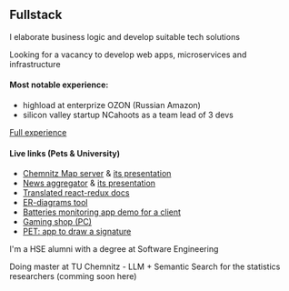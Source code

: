 ## Fullstack

I elaborate business logic and develop suitable tech solutions

Looking for a vacancy to develop web apps, microservices and infrastructure

#### Most notable experience:
- highload at enterprize OZON (Russian Amazon)
- silicon valley startup NCahoots as a team lead of 3 devs

[Full experience](https://mskkote.notion.site/434edeb08f4241cda7707167f515bdeb)

#### Live links (Pets & University)
- [Chemnitz Map server](https://www.youtube.com/watch?v=Fke_llSadfE) & [its presentation](https://docs.google.com/presentation/d/1nqNIdsb--UQDxsQhhSx6hnAy_4qVikjhi2XeHNF0sfU/edit?slide=id.g2e7a294829f_1_0#slide=id.g2e7a294829f_1_0)
- [News aggregator](https://www.youtube.com/watch?v=5vYHcLEGCOY) & [its presentation](https://docs.google.com/presentation/d/1Z80g9RU0G5G7HaHhJzneqVhQy_oBYyk6wAlmGjuJCo4/edit?usp=sharing)
- [Translated react-redux docs](https://ru.react-redux.js.org/)
- [ER-diagrams tool](https://lightning-mskkote.vercel.app/)
- [Batteries monitoring app demo for a client](https://mew2-ultra.web.app/)
- [Gaming shop (PC)](https://skinmainers.vercel.app/about)
- [PET: app to draw a signature](https://sign-app-mu.vercel.app/)

I'm a HSE alumni with a degree at Software Engineering

Doing master at TU Chemnitz - LLM + Semantic Search for the statistics researchers (comming soon here)
